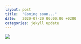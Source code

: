```yaml
---
layout: post
title:  "Coming soon..."
date:   2020-07-20 00:00:00 +0200
categories: jekyll update
---
```

<img src="{{ site.baseurl }}/images/pic01.jpg" class="fit image">
